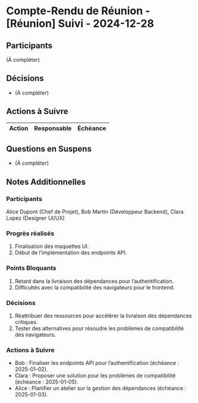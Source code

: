 # Compte-Rendu de Réunion - [Réunion] Suivi - 2024-12-28

## Participants

(À compléter)

## Décisions

- (À compléter)

## Actions à Suivre

| **Action**         | **Responsable** | **Échéance**   |
|--------------------|-----------------|----------------|

## Questions en Suspens

- (À compléter)

## Notes Additionnelles

### Participants

Alice Dupont (Chef de Projet), Bob Martin (Développeur Backend), Clara Lopez (Designer UI/UX)

### Progrès réalisés

1. Finalisation des maquettes UI.
2. Début de l’implémentation des endpoints API.

### Points Bloquants

1. Retard dans la livraison des dépendances pour l’authentification.
2. Difficultés avec la compatibilité des navigateurs pour le frontend.

### Décisions

1. Réattribuer des ressources pour accélérer la livraison des dépendances critiques.
2. Tester des alternatives pour résoudre les problèmes de compatibilité des navigateurs.

### Actions à Suivre

- Bob : Finaliser les endpoints API pour l’authentification (échéance : 2025-01-02).
- Clara : Proposer une solution pour les problèmes de compatibilité (échéance : 2025-01-05).
- Alice : Planifier un atelier sur la gestion des dépendances (échéance : 2025-01-03).
